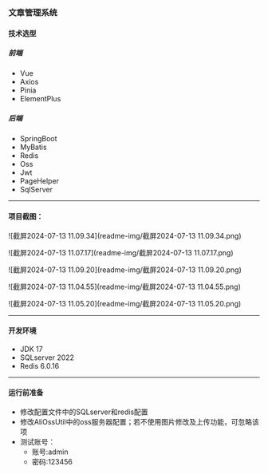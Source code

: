 ### 文章管理系统

#### 技术选型

##### 前端

- Vue
- Axios
- Pinia
- ElementPlus

##### 后端

- SpringBoot
- MyBatis
- Redis
- Oss
- Jwt
- PageHelper
- SqlServer

---

#### 项目截图：

![截屏2024-07-13 11.09.34](readme-img/截屏2024-07-13 11.09.34.png)

![截屏2024-07-13 11.07.17](readme-img/截屏2024-07-13 11.07.17.png)

![截屏2024-07-13 11.09.20](readme-img/截屏2024-07-13 11.09.20.png)

![截屏2024-07-13 11.04.55](readme-img/截屏2024-07-13 11.04.55.png)

![截屏2024-07-13 11.05.20](readme-img/截屏2024-07-13 11.05.20.png)

---

#### 开发环境

- JDK 17
- SQLserver 2022
- Redis 6.0.16

---

#### 运行前准备

- 修改配置文件中的SQLserver和redis配置
- 修改AliOssUtil中的oss服务器配置；若不使用图片修改及上传功能，可忽略该项
- 测试账号：
  - 账号:admin
  - 密码:123456

